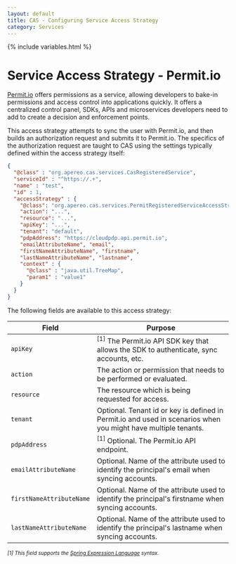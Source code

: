 ```yaml
---
layout: default
title: CAS - Configuring Service Access Strategy
category: Services
---
```


{% include variables.html %}

# Service Access Strategy - Permit.io

[Permit.io](https://github.com/permitio) offers permissions as a service, 
allowing developers to bake-in permissions and access control into applications quickly. It offers a centralized control 
panel, SDKs, APIs and microservices developers need to add to create a decision and enforcement points.

This access strategy attempts to sync the user with Permit.io, and then builds an authorization request and submits it to Permit.io. The specifics
of the authorization request are taught to CAS using the settings typically defined within the access strategy itself:

```json
{
  "@class" : "org.apereo.cas.services.CasRegisteredService",
  "serviceId" : "^https://.+",
  "name" : "test",
  "id" : 1,
  "accessStrategy" : {
    "@class": "org.apereo.cas.services.PermitRegisteredServiceAccessStrategy",
    "action": "...",
    "resource": "...",
    "apiKey": "...",
    "tenant": "default",
    "pdpAddress": "https://cloudpdp.api.permit.io",
    "emailAttributeName", "email",
    "firstNameAttributeName", "firstname",
    "lastNameAttributeName", "lastname",
    "context" : {
      "@class" : "java.util.TreeMap",
      "param1" : "value1"
    }
  }
}
```

The following fields are available to this access strategy:

| Field                    | Purpose                                                                                                        |
|--------------------------|----------------------------------------------------------------------------------------------------------------|
| `apiKey`                 | <sup>[1]</sup> The Permit.io API SDK key that allows the SDK to authenticate, sync accounts, etc.              |
| `action`                 | The action or permission that needs to be performed or evaluated.                                              |
| `resource`               | The resource which is being requested for access.                                                              |
| `tenant`                 | Optional. Tenant id or key is defined in Permit.io and used in scenarios when you might have multiple tenants. |
| `pdpAddress`             | <sup>[1]</sup> Optional. The Permit.io API endpoint.                                                           |
| `emailAttributeName`     | Optional. Name of the attribute used to identify the principal's email when syncing accounts.                  |
| `firstNameAttributeName` | Optional. Name of the attribute used to identify the principal's firstname when syncing accounts.              |
| `lastNameAttributeName`  | Optional. Name of the attribute used to identify the principal's lastname when syncing accounts.               |

<sub><i>[1] This field supports the [Spring Expression Language](../configuration/Configuration-Spring-Expressions.html) syntax.</i></sub>
